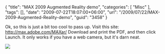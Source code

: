 {
	"title": "MAX 2009 Augmented Reality demo",
	"categories": [
		"Misc"
	],
	"tags": [],
	"date": "2009-07-22T18:07:00+06:00",
	"url": "/2009/07/22/MAX-2009-Augmented-Reality-demo",
	"guid": "3458"
}

Ok, so this is just a bit too cool to pass up. Visit this site: <a href="http://max.adobe.com/MAXar/">http://max.adobe.com/MAXar/</a> Download and print the PDF, and then click Launch. It only works if you have a web camera, but it's darn neat. 

<img src="https://static.raymondcamden.com/images//Picture 175.png">